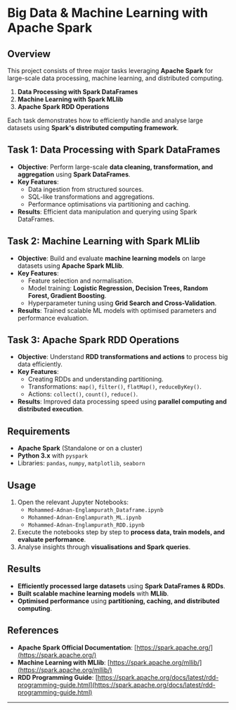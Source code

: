 # Big Data & Machine Learning with Apache Spark

## Overview
This project consists of three major tasks leveraging **Apache Spark** for large-scale data processing, machine learning, and distributed computing.

1. **Data Processing with Spark DataFrames**
2. **Machine Learning with Spark MLlib**
3. **Apache Spark RDD Operations**

Each task demonstrates how to efficiently handle and analyse large datasets using **Spark's distributed computing framework**.

## Task 1: Data Processing with Spark DataFrames
- **Objective**: Perform large-scale **data cleaning, transformation, and aggregation** using **Spark DataFrames**.
- **Key Features**:
  - Data ingestion from structured sources.
  - SQL-like transformations and aggregations.
  - Performance optimisations via partitioning and caching.
- **Results**: Efficient data manipulation and querying using Spark DataFrames.

## Task 2: Machine Learning with Spark MLlib
- **Objective**: Build and evaluate **machine learning models** on large datasets using **Apache Spark MLlib**.
- **Key Features**:
  - Feature selection and normalisation.
  - Model training: **Logistic Regression, Decision Trees, Random Forest, Gradient Boosting**.
  - Hyperparameter tuning using **Grid Search and Cross-Validation**.
- **Results**: Trained scalable ML models with optimised parameters and performance evaluation.

## Task 3: Apache Spark RDD Operations
- **Objective**: Understand **RDD transformations and actions** to process big data efficiently.
- **Key Features**:
  - Creating RDDs and understanding partitioning.
  - Transformations: `map()`, `filter()`, `flatMap()`, `reduceByKey()`.
  - Actions: `collect()`, `count()`, `reduce()`.
- **Results**: Improved data processing speed using **parallel computing and distributed execution**.

## Requirements
- **Apache Spark** (Standalone or on a cluster)
- **Python 3.x** with `pyspark`
- Libraries: `pandas`, `numpy`, `matplotlib`, `seaborn`

## Usage
1. Open the relevant Jupyter Notebooks:
   - `Mohammed-Adnan-Englampurath_Dataframe.ipynb`
   - `Mohammed-Adnan-Englampurath_ML.ipynb`
   - `Mohammed-Adnan-Englampurath_RDD.ipynb`
2. Execute the notebooks step by step to **process data, train models, and evaluate performance**.
3. Analyse insights through **visualisations and Spark queries**.

## Results
- **Efficiently processed large datasets** using **Spark DataFrames & RDDs**.
- **Built scalable machine learning models** with **MLlib**.
- **Optimised performance** using **partitioning, caching, and distributed computing**.

## References
- **Apache Spark Official Documentation**: [https://spark.apache.org/](https://spark.apache.org/)
- **Machine Learning with MLlib**: [https://spark.apache.org/mllib/](https://spark.apache.org/mllib/)
- **RDD Programming Guide**: [https://spark.apache.org/docs/latest/rdd-programming-guide.html](https://spark.apache.org/docs/latest/rdd-programming-guide.html)

---

